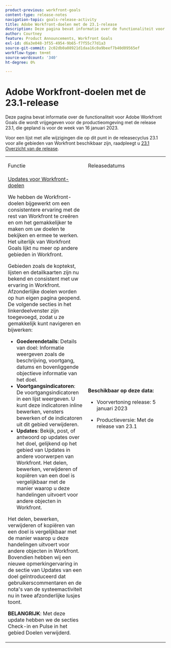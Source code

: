 ```yaml
---
product-previous: workfront-goals
content-type: release-notes
navigation-topic: goals-release-activity
title: Adobe Workfront-doelen met de 23.1-release
description: Deze pagina bevat informatie over de functionaliteit voor Adobe Workfront Goals in de nieuwe Adobe Workfront-ervaring die met de release 23.1 wordt vrijgegeven voor de productieomgeving.
author: Courtney
feature: Product Announcements, Workfront Goals
exl-id: d6a3e048-3f55-4954-9b65-f7f55c77d1a3
source-git-commit: 2c02db0a08921d1daa16c0a9beef7b40d09565ef
workflow-type: tm+mt
source-wordcount: '340'
ht-degree: 0%

---
```


# Adobe Workfront-doelen met de 23.1-release

Deze pagina bevat informatie over de functionaliteit voor Adobe Workfront Goals die wordt vrijgegeven voor de productieomgeving met de release 23.1, die gepland is voor de week van 16 januari 2023.

Voor een lijst met alle wijzigingen die op dit punt in de releasecyclus 23.1 voor alle gebieden van Workfront beschikbaar zijn, raadpleegt u [23.1 Overzicht van de release](/help/quicksilver/product-announcements/product-releases/23.1-release-activity/23-1-release-overview.md).

<table>
            <col style="width: 50%;" />
            <col style="width: 50%;" />
            <tbody>
                <tr>
                    <td>
                        <p><span class="bold">Functie</span>
                        </p>
                    </td>
                    <td>
                        <p><span class="bold">Releasedatums</span>
                        </p>
                    </td>
                </tr>
                <tr>
                    <td>
                        <a href="/help/quicksilver/product-announcements/product-releases/goals-release-activity/goals-23-1-release/goals-jan.md">Updates voor Workfront-doelen</a></p>
                        <p>We hebben de Workfront-doelen bijgewerkt om een consistentere ervaring met de rest van Workfront te creëren en om het gemakkelijker te maken om uw doelen te bekijken en ermee te werken. Het uiterlijk van Workfront Goals lijkt nu meer op andere gebieden in Workfront. </p>
                        <p>Gebieden zoals de koptekst, lijsten en detailkaarten zijn nu bekend en consistent met uw ervaring in Workfront.
Afzonderlijke doelen worden op hun eigen pagina geopend. De volgende secties in het linkerdeelvenster zijn toegevoegd, zodat u ze gemakkelijk kunt navigeren en bijwerken:</p>
                        <ul>
                        <li><b>Goederendetails</b>: Details van doel: Informatie weergeven zoals de beschrijving, voortgang, datums en bovenliggende objectieve informatie van het doel.</li>
                        <li><b>Voortgangsindicatoren</b>: De voortgangsindicatoren in een lijst weergeven. U kunt deze indicatoren inline bewerken, vensters bewerken of de indicatoren uit dit gebied verwijderen.</li>
                        <li><b>Updates</b>: Bekijk, post, of antwoord op updates over het doel, gelijkend op het gebied van Updates in andere voorwerpen van Workfront. 
Het delen, bewerken, verwijderen of kopiëren van een doel is vergelijkbaar met de manier waarop u deze handelingen uitvoert voor andere objecten in Workfront.</li>    
                        </ul>
                        </p>
                        <p>Het delen, bewerken, verwijderen of kopiëren van een doel is vergelijkbaar met de manier waarop u deze handelingen uitvoert voor andere objecten in Workfront.
Bovendien hebben wij een nieuwe opmerkingervaring in de sectie van Updates van een doel geïntroduceerd dat gebruikerscommentaren en de nota's van de systeemactiviteit nu in twee afzonderlijke lusjes toont.</p>
                        <p><b>BELANGRIJK</b>: Met deze update hebben we de secties Check-in en Pulse in het gebied Doelen verwijderd. </p>
                    </td>
                    <td><p><b>Beschikbaar op deze data:</b></p>
                     <p>
                        </p>
                        <ul>
                            <li>
                                <p>Voorvertoning release: 5 januari 2023<br /></p>
                            </li>
                            <li>
                                <p>Productieversie: Met de release van 23.1</p>
                            </li>
                        </ul>
                    </td>
                </tr>
            </tbody>
        </table>

